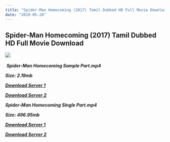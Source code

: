 ```yaml
---
title: "Spider-Man Homecoming (2017) Tamil Dubbed HD Full Movie Download"
date: "2019-05-20"
---
```


## Spider-Man Homecoming (2017) Tamil Dubbed HD Full Movie Download

![](https://images.moviebuff.com/609bbb3d-6d1b-4b25-95b5-a52783163a23?w=1000) 

 _**Spider-Man Homecoming Sample Part.mp4**_

_**Size: 2.19mb**_

[_**Download Server 1**_](http://n.wetransfer.vip/files/Tamil{3e481fa13b96e298813a968d76478a0dd6887383e8276579d75a86ec60557583}20Dubbed{3e481fa13b96e298813a968d76478a0dd6887383e8276579d75a86ec60557583}20Movies/Tamil{3e481fa13b96e298813a968d76478a0dd6887383e8276579d75a86ec60557583}202017{3e481fa13b96e298813a968d76478a0dd6887383e8276579d75a86ec60557583}20Dubbed{3e481fa13b96e298813a968d76478a0dd6887383e8276579d75a86ec60557583}20Movies/Spider-Man{3e481fa13b96e298813a968d76478a0dd6887383e8276579d75a86ec60557583}20Homecoming{3e481fa13b96e298813a968d76478a0dd6887383e8276579d75a86ec60557583}20(2017)/Spider-Man{3e481fa13b96e298813a968d76478a0dd6887383e8276579d75a86ec60557583}20Homecoming{3e481fa13b96e298813a968d76478a0dd6887383e8276579d75a86ec60557583}20(2017){3e481fa13b96e298813a968d76478a0dd6887383e8276579d75a86ec60557583}20BDRip/Spider-Man{3e481fa13b96e298813a968d76478a0dd6887383e8276579d75a86ec60557583}20Homecoming{3e481fa13b96e298813a968d76478a0dd6887383e8276579d75a86ec60557583}20(2017){3e481fa13b96e298813a968d76478a0dd6887383e8276579d75a86ec60557583}20Sample{3e481fa13b96e298813a968d76478a0dd6887383e8276579d75a86ec60557583}20(640x360).mp4)

[_**Download Server 2**_](http://n.wetransfer.vip/files/Tamil{3e481fa13b96e298813a968d76478a0dd6887383e8276579d75a86ec60557583}20Dubbed{3e481fa13b96e298813a968d76478a0dd6887383e8276579d75a86ec60557583}20Movies/Tamil{3e481fa13b96e298813a968d76478a0dd6887383e8276579d75a86ec60557583}202017{3e481fa13b96e298813a968d76478a0dd6887383e8276579d75a86ec60557583}20Dubbed{3e481fa13b96e298813a968d76478a0dd6887383e8276579d75a86ec60557583}20Movies/Spider-Man{3e481fa13b96e298813a968d76478a0dd6887383e8276579d75a86ec60557583}20Homecoming{3e481fa13b96e298813a968d76478a0dd6887383e8276579d75a86ec60557583}20(2017)/Spider-Man{3e481fa13b96e298813a968d76478a0dd6887383e8276579d75a86ec60557583}20Homecoming{3e481fa13b96e298813a968d76478a0dd6887383e8276579d75a86ec60557583}20(2017){3e481fa13b96e298813a968d76478a0dd6887383e8276579d75a86ec60557583}20BDRip/Spider-Man{3e481fa13b96e298813a968d76478a0dd6887383e8276579d75a86ec60557583}20Homecoming{3e481fa13b96e298813a968d76478a0dd6887383e8276579d75a86ec60557583}20(2017){3e481fa13b96e298813a968d76478a0dd6887383e8276579d75a86ec60557583}20Sample{3e481fa13b96e298813a968d76478a0dd6887383e8276579d75a86ec60557583}20(640x360).mp4)

_**Spider-Man Homecoming Single Part.mp4**_

_**Size: 496.95mb**_

[_**Download Server 1**_](http://n.wetransfer.vip/files/Tamil{3e481fa13b96e298813a968d76478a0dd6887383e8276579d75a86ec60557583}20Dubbed{3e481fa13b96e298813a968d76478a0dd6887383e8276579d75a86ec60557583}20Movies/Tamil{3e481fa13b96e298813a968d76478a0dd6887383e8276579d75a86ec60557583}202017{3e481fa13b96e298813a968d76478a0dd6887383e8276579d75a86ec60557583}20Dubbed{3e481fa13b96e298813a968d76478a0dd6887383e8276579d75a86ec60557583}20Movies/Spider-Man{3e481fa13b96e298813a968d76478a0dd6887383e8276579d75a86ec60557583}20Homecoming{3e481fa13b96e298813a968d76478a0dd6887383e8276579d75a86ec60557583}20(2017)/Spider-Man{3e481fa13b96e298813a968d76478a0dd6887383e8276579d75a86ec60557583}20Homecoming{3e481fa13b96e298813a968d76478a0dd6887383e8276579d75a86ec60557583}20(2017){3e481fa13b96e298813a968d76478a0dd6887383e8276579d75a86ec60557583}20BDRip/Spider-Man{3e481fa13b96e298813a968d76478a0dd6887383e8276579d75a86ec60557583}20Homecoming{3e481fa13b96e298813a968d76478a0dd6887383e8276579d75a86ec60557583}20(2017){3e481fa13b96e298813a968d76478a0dd6887383e8276579d75a86ec60557583}20Single{3e481fa13b96e298813a968d76478a0dd6887383e8276579d75a86ec60557583}20Part{3e481fa13b96e298813a968d76478a0dd6887383e8276579d75a86ec60557583}20(640x360).mp4)

_**[Download Server 2](http://n.wetransfer.vip/files/Tamil{3e481fa13b96e298813a968d76478a0dd6887383e8276579d75a86ec60557583}20Dubbed{3e481fa13b96e298813a968d76478a0dd6887383e8276579d75a86ec60557583}20Movies/Tamil{3e481fa13b96e298813a968d76478a0dd6887383e8276579d75a86ec60557583}202017{3e481fa13b96e298813a968d76478a0dd6887383e8276579d75a86ec60557583}20Dubbed{3e481fa13b96e298813a968d76478a0dd6887383e8276579d75a86ec60557583}20Movies/Spider-Man{3e481fa13b96e298813a968d76478a0dd6887383e8276579d75a86ec60557583}20Homecoming{3e481fa13b96e298813a968d76478a0dd6887383e8276579d75a86ec60557583}20(2017)/Spider-Man{3e481fa13b96e298813a968d76478a0dd6887383e8276579d75a86ec60557583}20Homecoming{3e481fa13b96e298813a968d76478a0dd6887383e8276579d75a86ec60557583}20(2017){3e481fa13b96e298813a968d76478a0dd6887383e8276579d75a86ec60557583}20BDRip/Spider-Man{3e481fa13b96e298813a968d76478a0dd6887383e8276579d75a86ec60557583}20Homecoming{3e481fa13b96e298813a968d76478a0dd6887383e8276579d75a86ec60557583}20(2017){3e481fa13b96e298813a968d76478a0dd6887383e8276579d75a86ec60557583}20Single{3e481fa13b96e298813a968d76478a0dd6887383e8276579d75a86ec60557583}20Part{3e481fa13b96e298813a968d76478a0dd6887383e8276579d75a86ec60557583}20(640x360).mp4)**_

